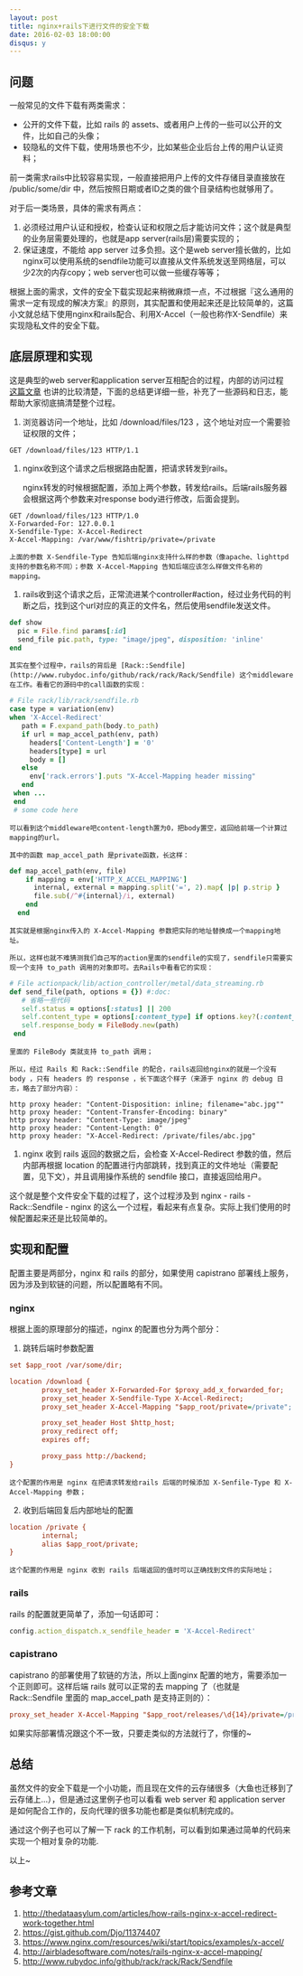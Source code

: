 ```yaml
---
layout: post
title: nginx+rails下进行文件的安全下载
date: 2016-02-03 18:00:00
disqus: y
---
```


## 问题

一般常见的文件下载有两类需求：

* 公开的文件下载，比如 rails 的 assets、或者用户上传的一些可以公开的文件，比如自己的头像；
* 较隐私的文件下载，使用场景也不少，比如某些企业后台上传的用户认证资料；

前一类需求rails中比较容易实现，一般直接把用户上传的文件存储目录直接放在 /public/some/dir 中，然后按照日期或者ID之类的做个目录结构也就够用了。

对于后一类场景，具体的需求有两点：

1. 必须经过用户认证和授权，检查认证和权限之后才能访问文件；这个就是典型的业务层需要处理的，也就是app server(rails层)需要实现的；
2. 保证速度，不能给 app server 过多负担。这个是web server擅长做的，比如nginx可以使用系统的sendfile功能可以直接从文件系统发送至网络层，可以少2次的内存copy；web server也可以做一些缓存等等；

根据上面的需求，文件的安全下载实现起来稍微麻烦一点，不过根据『这么通用的需求一定有现成的解决方案』的原则，其实配置和使用起来还是比较简单的，这篇小文就总结下使用nginx和rails配合、利用X-Accel（一般也称作X-Sendfile）来实现隐私文件的安全下载。

## 底层原理和实现
这是典型的web server和application server互相配合的过程，内部的访问过程 [这篇文章](http://thedataasylum.com/articles/how-rails-nginx-x-accel-redirect-work-together.html) 也讲的比较清楚，下面的总结更详细一些，补充了一些源码和日志，能帮助大家彻底搞清楚整个过程。

1. 浏览器访问一个地址，比如 /download/files/123 ，这个地址对应一个需要验证权限的文件；

  ~~~
  GET /download/files/123 HTTP/1.1
  ~~~

1. nginx收到这个请求之后根据路由配置，把请求转发到rails。
	
	nginx转发的时候根据配置，添加上两个参数，转发给rails。后端rails服务器会根据这两个参数来对response body进行修改，后面会提到。

  ~~~
  GET /download/files/123 HTTP/1.0
  X-Forwarded-For: 127.0.0.1
  X-Sendfile-Type: X-Accel-Redirect
  X-Accel-Mapping: /var/www/fishtrip/private=/private
  ~~~

	上面的参数 X-Sendfile-Type 告知后端nginx支持什么样的参数（像apache、lighttpd支持的参数名称不同）；参数 X-Accel-Mapping 告知后端应该怎么样做文件名称的mapping。

1. rails收到这个请求之后，正常流进某个controller#action，经过业务代码的判断之后，找到这个url对应的真正的文件名，然后使用sendfile发送文件。

  ~~~ruby
  def show
    pic = File.find params[:id]
    send_file pic.path, type: "image/jpeg", disposition: 'inline'
  end
  ~~~
	
	其实在整个过程中，rails的背后是 [Rack::Sendfile](http://www.rubydoc.info/github/rack/rack/Rack/Sendfile) 这个middleware在工作。看看它的源码中的call函数的实现：
	
  ~~~ruby
# File rack/lib/rack/sendfile.rb
  case type = variation(env)
  when 'X-Accel-Redirect'
     path = F.expand_path(body.to_path)
     if url = map_accel_path(env, path)
       headers['Content-Length'] = '0'
       headers[type] = url
       body = []
     else
       env['rack.errors'].puts "X-Accel-Mapping header missing"
     end
   when ...
   end
   # some code here
  ~~~
	
	可以看到这个middleware吧content-length置为0，把body置空，返回给前端一个计算过mapping的url。
	
	其中的函数 map_accel_path 是private函数，长这样：
	
  ~~~ruby
  def map_accel_path(env, file)
      if mapping = env['HTTP_X_ACCEL_MAPPING']
        internal, external = mapping.split('=', 2).map{ |p| p.strip }
        file.sub(/^#{internal}/i, external)
      end
    end
  ~~~
	
	其实就是根据nginx传入的 X-Accel-Mapping 参数把实际的地址替换成一个mapping地址。
	
	所以，这样也就不难猜测我们自己写的action里面的sendfile的实现了，sendfile只需要实现一个支持 to_path 调用的对象即可。去Rails中看看它的实现：
	
  ~~~ruby
# File actionpack/lib/action_controller/metal/data_streaming.rb
  def send_file(path, options = {}) #:doc:
     # 省略一些代码
     self.status = options[:status] || 200
     self.content_type = options[:content_type] if options.key?(:content_type)
     self.response_body = FileBody.new(path)
   end
  ~~~
	
	里面的 FileBody 类就支持 to_path 调用；
	
	所以，经过 Rails 和 Rack::Sendfile 的配合，rails返回给nginx的就是一个没有 body ，只有 headers 的 response ，长下面这个样子（来源于 nginx 的 debug 日志，略去了部分内容）：
	
  ~~~
  http proxy header: "Content-Disposition: inline; filename="abc.jpg""
  http proxy header: "Content-Transfer-Encoding: binary"
  http proxy header: "Content-Type: image/jpeg"
  http proxy header: "Content-Length: 0"
  http proxy header: "X-Accel-Redirect: /private/files/abc.jpg"
  ~~~
	
1. nginx 收到 rails 返回的数据之后，会检查 X-Accel-Redirect 参数的值，然后内部再根据 location 的配置进行内部跳转，找到真正的文件地址（需要配置，见下文），并且调用操作系统的 sendfile 接口，直接返回给用户。

这个就是整个文件安全下载的过程了，这个过程涉及到 nginx - rails - Rack::Sendfile - nginx 的这么一个过程，看起来有点复杂。实际上我们使用的时候配置起来还是比较简单的。


## 实现和配置
配置主要是两部分，nginx 和 rails 的部分，如果使用 capistrano 部署线上服务，因为涉及到软链的问题，所以配置略有不同。

### nginx

根据上面的原理部分的描述，nginx 的配置也分为两个部分：

1. 跳转后端时参数配置

  ~~~ini
  set $app_root /var/some/dir;

  location /download {
          proxy_set_header X-Forwarded-For $proxy_add_x_forwarded_for;
          proxy_set_header X-Sendfile-Type X-Accel-Redirect;
          proxy_set_header X-Accel-Mapping "$app_root/private=/private";

          proxy_set_header Host $http_host;
          proxy_redirect off;
          expires off;

          proxy_pass http://backend;
  }
  ~~~
	
	这个配置的作用是 nginx 在把请求转发给rails 后端的时候添加 X-Senfile-Type 和 X-Accel-Mapping 参数；

2. 收到后端回复后内部地址的配置 

  ~~~ini
  location /private {
          internal;
          alias $app_root/private;
  }
  ~~~
	
	这个配置的作用是 nginx 收到 rails 后端返回的值时可以正确找到文件的实际地址；

### rails

rails 的配置就更简单了，添加一句话即可：

~~~ruby
config.action_dispatch.x_sendfile_header = 'X-Accel-Redirect'
~~~

### capistrano

capistrano 的部署使用了软链的方法，所以上面nginx 配置的地方，需要添加一个正则即可。这样后端 rails 就可以正常的去 mapping 了（也就是 Rack::Sendfile 里面的 map_accel_path 是支持正则的）：

~~~ini
proxy_set_header X-Accel-Mapping "$app_root/releases/\d{14}/private=/private";
~~~

如果实际部署情况跟这个不一致，只要走类似的方法就行了，你懂的~

## 总结
虽然文件的安全下载是一个小功能，而且现在文件的云存储很多（大鱼也迁移到了云存储上...），但是通过这里例子也可以看看 web server 和 application server 是如何配合工作的，反向代理的很多功能也都是类似机制完成的。

通过这个例子也可以了解一下 rack 的工作机制，可以看到如果通过简单的代码来实现一个相对复杂的功能.

以上~

## 参考文章
1. <http://thedataasylum.com/articles/how-rails-nginx-x-accel-redirect-work-together.html>
2. <https://gist.github.com/Djo/11374407>
3. <https://www.nginx.com/resources/wiki/start/topics/examples/x-accel/>
4. <http://airbladesoftware.com/notes/rails-nginx-x-accel-mapping/>
5. <http://www.rubydoc.info/github/rack/rack/Rack/Sendfile>
